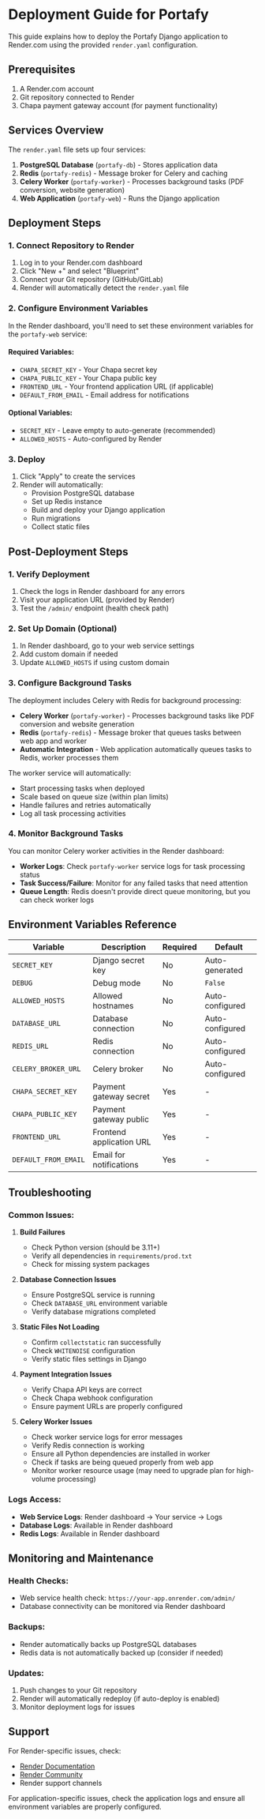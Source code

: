 # Deployment Guide for Portafy

This guide explains how to deploy the Portafy Django application to Render.com using the provided `render.yaml` configuration.

## Prerequisites

1. A Render.com account
2. Git repository connected to Render
3. Chapa payment gateway account (for payment functionality)

## Services Overview

The `render.yaml` file sets up four services:

1. **PostgreSQL Database** (`portafy-db`) - Stores application data
2. **Redis** (`portafy-redis`) - Message broker for Celery and caching
3. **Celery Worker** (`portafy-worker`) - Processes background tasks (PDF conversion, website generation)
4. **Web Application** (`portafy-web`) - Runs the Django application

## Deployment Steps

### 1. Connect Repository to Render

1. Log in to your Render.com dashboard
2. Click "New +" and select "Blueprint"
3. Connect your Git repository (GitHub/GitLab)
4. Render will automatically detect the `render.yaml` file

### 2. Configure Environment Variables

In the Render dashboard, you'll need to set these environment variables for the `portafy-web` service:

#### Required Variables:
- `CHAPA_SECRET_KEY` - Your Chapa secret key
- `CHAPA_PUBLIC_KEY` - Your Chapa public key
- `FRONTEND_URL` - Your frontend application URL (if applicable)
- `DEFAULT_FROM_EMAIL` - Email address for notifications

#### Optional Variables:
- `SECRET_KEY` - Leave empty to auto-generate (recommended)
- `ALLOWED_HOSTS` - Auto-configured by Render

### 3. Deploy

1. Click "Apply" to create the services
2. Render will automatically:
   - Provision PostgreSQL database
   - Set up Redis instance
   - Build and deploy your Django application
   - Run migrations
   - Collect static files

## Post-Deployment Steps

### 1. Verify Deployment

1. Check the logs in Render dashboard for any errors
2. Visit your application URL (provided by Render)
3. Test the `/admin/` endpoint (health check path)

### 2. Set Up Domain (Optional)

1. In Render dashboard, go to your web service settings
2. Add custom domain if needed
3. Update `ALLOWED_HOSTS` if using custom domain

### 3. Configure Background Tasks

The deployment includes Celery with Redis for background processing:

- **Celery Worker** (`portafy-worker`) - Processes background tasks like PDF conversion and website generation
- **Redis** (`portafy-redis`) - Message broker that queues tasks between web app and worker
- **Automatic Integration** - Web application automatically queues tasks to Redis, worker processes them

The worker service will automatically:
- Start processing tasks when deployed
- Scale based on queue size (within plan limits)
- Handle failures and retries automatically
- Log all task processing activities

### 4. Monitor Background Tasks

You can monitor Celery worker activities in the Render dashboard:
- **Worker Logs**: Check `portafy-worker` service logs for task processing status
- **Task Success/Failure**: Monitor for any failed tasks that need attention
- **Queue Length**: Redis doesn't provide direct queue monitoring, but you can check worker logs

## Environment Variables Reference

| Variable | Description | Required | Default |
|----------|-------------|----------|---------|
| `SECRET_KEY` | Django secret key | No | Auto-generated |
| `DEBUG` | Debug mode | No | `False` |
| `ALLOWED_HOSTS` | Allowed hostnames | No | Auto-configured |
| `DATABASE_URL` | Database connection | No | Auto-configured |
| `REDIS_URL` | Redis connection | No | Auto-configured |
| `CELERY_BROKER_URL` | Celery broker | No | Auto-configured |
| `CHAPA_SECRET_KEY` | Payment gateway secret | Yes | - |
| `CHAPA_PUBLIC_KEY` | Payment gateway public | Yes | - |
| `FRONTEND_URL` | Frontend application URL | Yes | - |
| `DEFAULT_FROM_EMAIL` | Email for notifications | Yes | - |

## Troubleshooting

### Common Issues:

1. **Build Failures**
   - Check Python version (should be 3.11+)
   - Verify all dependencies in `requirements/prod.txt`
   - Check for missing system packages

2. **Database Connection Issues**
   - Ensure PostgreSQL service is running
   - Check `DATABASE_URL` environment variable
   - Verify database migrations completed

3. **Static Files Not Loading**
   - Confirm `collectstatic` ran successfully
   - Check `WHITENOISE` configuration
   - Verify static files settings in Django

4. **Payment Integration Issues**
   - Verify Chapa API keys are correct
   - Check Chapa webhook configuration
   - Ensure payment URLs are properly configured

5. **Celery Worker Issues**
   - Check worker service logs for error messages
   - Verify Redis connection is working
   - Ensure all Python dependencies are installed in worker
   - Check if tasks are being queued properly from web app
   - Monitor worker resource usage (may need to upgrade plan for high-volume processing)

### Logs Access:

- **Web Service Logs**: Render dashboard → Your service → Logs
- **Database Logs**: Available in Render dashboard
- **Redis Logs**: Available in Render dashboard

## Monitoring and Maintenance

### Health Checks:
- Web service health check: `https://your-app.onrender.com/admin/`
- Database connectivity can be monitored via Render dashboard

### Backups:
- Render automatically backs up PostgreSQL databases
- Redis data is not automatically backed up (consider if needed)

### Updates:
1. Push changes to your Git repository
2. Render will automatically redeploy (if auto-deploy is enabled)
3. Monitor deployment logs for issues

## Support

For Render-specific issues, check:
- [Render Documentation](https://render.com/docs)
- [Render Community](https://community.render.com)
- Render support channels

For application-specific issues, check the application logs and ensure all environment variables are properly configured.
